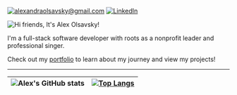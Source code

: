 <a href="mailto:alexandraolsavsky@gmail.com">![alexandraolsavsky@gmail.com](https://img.shields.io/badge/Gmail-D14836?style=for-the-badge&logo=gmail&logoColor=white)</a>
<a href="https://linkedin.com/in/alexandraolsavsky">![LinkedIn](https://img.shields.io/badge/LinkedIn-0077B5?style=for-the-badge&logo=linkedin&logoColor=white)</a>


![Hi friends, It's Alex Olsavsky!](https://tinytriumphs-upload.s3.us-east-2.amazonaws.com/uploads/hi-friends-banner.gif)

I'm a full-stack software developer with roots as a nonprofit leader and professional singer.

Check out my <a href="https://ajolsavsky.github.io/react-portfolio/">portfolio</a> to learn about my journey and view my projects!

---

<table>
<thead>
<tr>
<th>
  <img align="center" src="https://camo.githubusercontent.com/ce65ee3b97f483c18a909cc1730b523d63f85f2af25a8a0a948400886807c522/68747470733a2f2f6769746875622d726561646d652d73746174732e76657263656c2e6170702f6170693f757365726e616d653d616a6f6c736176736b79267468656d653d6461726b2673686f775f69636f6e733d74727565" alt="Alex's GitHub stats" data-canonical-src="https://github-readme-stats.vercel.app/api?username=ajolsavsky&amp;theme=dark&amp;show_icons=true;hide_border=true" style="max-width: 100%;">
</th>
<th><a href="https://github.com/ajolsavsky/github-readme-stats"><img src="https://camo.githubusercontent.com/08591e3be80e9598c114981fbbe90caf6bbab818f4a92bcba069262db31dcf84/68747470733a2f2f6769746875622d726561646d652d73746174732e76657263656c2e6170702f6170692f746f702d6c616e67732f3f757365726e616d653d616a6f6c736176736b79266c61796f75743d636f6d70616374267468656d653d6461726b" alt="Top Langs" data-canonical-src="https://github-readme-stats.vercel.app/api/top-langs/?username=ajolsavsky&amp;layout=compact&amp;theme=dark" style="max-width: 100%;"></a></th>
</tr>
  </table>
  </thead>

<!---
ajolsavsky/ajolsavsky is a ✨ special ✨ repository because its `README.md` (this file) appears on your GitHub profile.
You can click the Preview link to take a look at your changes.
--->
